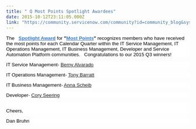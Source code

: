 ```yaml
---
title: " Q Most Points Spotlight Awardees"
date: 2015-10-12T23:11:05.000Z
link: "https://community.servicenow.com/community?id=community_blog&sys_id=c07ceea1dbd0dbc01dcaf3231f9619b5"
---
```

<p style="margin-bottom: 7.5pt; font-size: 13px; font-family: arial, sans-serif; color: #666666; background: white;"><span style="font-weight: inherit; font-style: inherit; font-size: 10pt; font-family: inherit; color: #000000;">The   <span style="font-style: inherit; font-size: 13.3333320617676px; font-family: inherit;"><strong><a title="" _jive_internal="true" class="jivecontainerTT-hover-container jive-link-community-small" data-containerid="2061" data-containertype="14" data-objectid="2060" data-objecttype="14" href="/community?id=community_forum&sys_id=76299a2ddbd897c068c1fb651f96196a" style="font-weight: inherit; font-style: inherit; font-size: 13.3333320617676px; font-family: inherit; color: #3778c7;">Spotlight Award</a></strong></span> for <span style="font-style: inherit; font-size: 13.3333320617676px; font-family: inherit;"><strong>"<a title="" _jive_internal="true" data-containerid="2060" data-containertype="14" data-objectid="2245" data-objecttype="102" href="/community?id=community_article&sys_id=330d6ea5dbd0dbc01dcaf3231f9619b4" style="font-weight: inherit; font-style: inherit; font-size: 13.3333320617676px; font-family: inherit; color: #3778c7;">Most Points</a>" </strong></span></span><span style="font-weight: inherit; font-style: inherit; font-size: 10pt; font-family: inherit; color: #000000;"><span style="font-weight: inherit; font-style: inherit; font-size: 10pt; font-family: inherit;">recognizes members who have received the most points for each Calendar Quarter within the IT Service Management, IT Operations Management, IT Business Management, Developer and Service Automation Platform communities.   Congratulations to our </span>2015 Q3<span style="font-weight: inherit; font-style: inherit; font-size: 10pt; font-family: inherit;"> winners!</span></span></p><p style="margin-bottom: 7.5pt; font-size: 13px; font-family: arial, sans-serif; background: white;"><span style="color: #000000; font-weight: inherit; font-style: inherit; font-size: 10pt; font-family: inherit;">IT Service Management- </span><span style="color: #2989c5; font-style: inherit; font-size: 10pt; font-family: inherit; font-weight: inherit;"><a title="Berny Alvarado" __default_attr="34736" __jive_macro_name="user" class="jive_macro_user jive_macro" data-orig-content="Berny Alvarado" href="/community?id=community_user_profile&user=d16f4e29db181fc09c9ffb651f9619b5">Berny Alvarado</a></span></p><p style="margin-bottom: 7.5pt; font-size: 13px; font-family: arial, sans-serif; color: #666666; background: white;"><span style="font-weight: inherit; font-style: inherit; font-size: 10pt; font-family: inherit; color: #000000;">IT Operations Management- <a title="Tony Barratt" __default_attr="8552" __jive_macro_name="user" class="jive_macro_user jive_macro" data-orig-content="Tony Barratt" href="/community?id=community_user_profile&user=8ff1d6a1dbd81fc09c9ffb651f9619ae">Tony Barratt</a></span></p><p style="margin-bottom: 7.5pt; font-size: 13px; font-family: arial, sans-serif; color: #666666; background: white;"><span style="font-weight: inherit; font-style: inherit; font-size: 10pt; font-family: inherit; color: #000000;">IT Business Management- <a title="Anna Scheib" __default_attr="14405" __jive_macro_name="user" class="jive_macro_user jive_macro" data-orig-content="Anna Scheib" href="/community?id=community_user_profile&user=1fe296a1db1c1fc09c9ffb651f961961">Anna Scheib</a></span></p><p style="margin-bottom: 7.5pt; font-size: 13px; font-family: arial, sans-serif; color: #666666; background: white;"><span style="font-weight: inherit; font-style: inherit; font-size: 10pt; font-family: inherit; color: #000000;">Developer- <a title="Cory Seering" __default_attr="40917" __jive_macro_name="user" class="jive_macro_user jive_macro" data-orig-content="Cory Seering" href="/community?id=community_user_profile&user=bf225e65dbd81fc09c9ffb651f9619d6">Cory Seering</a><br/></span></p><p style="margin-bottom: 7.5pt; font-size: 13px; font-family: arial, sans-serif; color: #666666; background: white;"><span style="font-weight: inherit; font-style: inherit; font-size: 10pt; font-family: inherit; color: #000000;"><br/>Cheers,</span></p><p style="margin-bottom: 7.5pt; font-size: 13px; font-family: arial, sans-serif; color: #666666; background: white;"><span style="font-weight: inherit; font-style: inherit; font-size: 10pt; font-family: inherit; color: #000000;">Dan Bruhn</span></p>